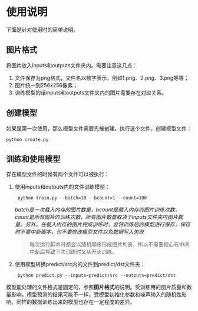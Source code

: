 # 使用说明

下面是针对使用时的简单说明。

## 图片格式

将图片放入inputs和outputs文件夹内。需要注意这几点：

1. 文件保存为png格式，文件名以数字表示，例如1.png、2.png、3.png等等；
2. 图片统一到256x256像素；
3. 训练模型的话inputs和outputs文件夹内的图片需要存在对应关系。

## 创建模型

如果是第一次使用，那么模型文件需要先被创建。执行这个文件，创建模型文件：

    python create.py

## 训练和使用模型

存在模型文件的时候有两个文件可以被执行：

1. 使用inputs和outputs内的文件训练模型：

        python train.py --batch=10 --bcount=1 --count=100

    *batch是一次载入内存的图片数量，bcount是载入内存的图片训练次数，count是所有图片的训练次数，所有图片数量取决于inputs文件夹内图片数量。另外，在载入内存的图片完成训练时，会将训练后的模型进行保存，保存时不要中断脚本，也不要修改模型文件以免数据写入失败*

    > 每次运行脚本时都会以随机顺序形成图片列表，所以不需要担心在中间中断后导致下次训练时又从开头训练。

2. 使用模型转换predict/src内的文件到predict/dst文件夹：

        python predict.py --inputs=predict/src --outputs=predict/dst

模型能处理的文件格式是固定的，参照**图片格式**的说明。受训练用的图片质量和数量影响，模型预测的结果可能不一样。受模型初始化参数和噪声输入的随机性影响，同样的数据训练出来的模型也存在一定程度的差异。
